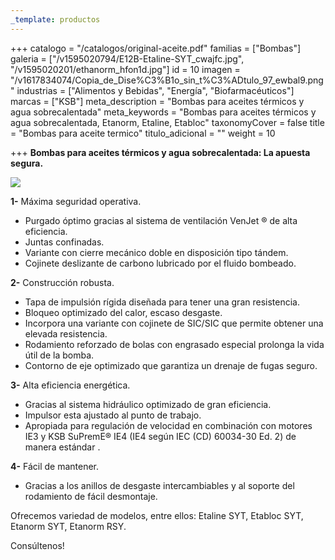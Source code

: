 ```yaml
---
_template: productos
---
```






+++
catalogo = "/catalogos/original-aceite.pdf"
familias = ["Bombas"]
galeria = ["/v1595020794/E12B-Etaline-SYT_cwajfc.jpg", "/v1595020201/ethanorm_hfon1d.jpg"]
id = 10
imagen = "/v1617834074/Copia_de_Dise%C3%B1o_sin_t%C3%ADtulo_97_ewbal9.png"
industrias = ["Alimentos y Bebidas", "Energía", "Biofarmacéuticos"]
marcas = ["KSB"]
meta_description = "Bombas para aceites térmicos y agua sobrecalentada"
meta_keywords = "Bombas para aceites térmicos y agua sobrecalentada, Etanorm, Etaline, Etabloc"
taxonomyCover = false
title = "Bombas para aceite termico"
titulo_adicional = ""
weight = 10

+++
**Bombas para aceites térmicos y agua sobrecalentada: La apuesta segura.**

![](https://res.cloudinary.com/novatec/v1595020368/dentro_pn9oj3.png)

**1-** Máxima seguridad operativa.

* Purgado óptimo gracias al sistema de ventilación VenJet ® de alta eficiencia. 
*  Juntas confinadas. 
* Variante con cierre mecánico doble en disposición tipo tándem. 
*  Cojinete deslizante de carbono lubricado por el fluido bombeado.

**2-** Construcción robusta.

* Tapa de impulsión rígida diseñada para tener una gran resistencia. 
* Bloqueo optimizado del calor, escaso desgaste. 
* Incorpora una variante con cojinete de SIC/SIC que permite obtener una elevada resistencia. 
*  Rodamiento reforzado de bolas con engrasado especial prolonga la vida útil de la bomba. 
*  Contorno de eje optimizado que garantiza un drenaje de fugas seguro.

**3-** Alta eficiencia energética.

* Gracias al sistema hidráulico optimizado de gran eficiencia.
* Impulsor esta ajustado al punto de trabajo. 
* Apropiada para regulación de velocidad en combinación con motores IE3 y KSB SuPremE® IE4 (IE4 según IEC (CD) 60034-30 Ed. 2) de manera estándar .

 **4-** Fácil de mantener.

* Gracias a los anillos de desgaste intercambiables y al soporte del rodamiento de fácil desmontaje.

Ofrecemos variedad de modelos, entre ellos: Etaline SYT, Etabloc SYT, Etanorm SYT, Etanorm RSY.

Consúltenos!
